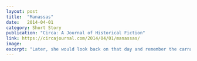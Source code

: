 ```yaml
---
layout: post
title:  "Manassas"
date:   2014-04-01
category: Short Story
publication: "Circa: A Journal of Historical Fiction"
link: https://circajournal.com/2014/04/01/manassas/
image:
excerpt: "Later, she would look back on that day and remember the carnage, the broken men with mangled bodies who staggered past and scared her half to death."
---
```

